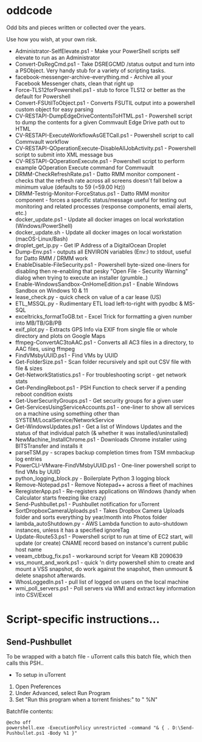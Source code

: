 # oddcode
Odd bits and pieces written or collected over the years.

Use how you wish, at your own risk.

* Administrator-SelfElevate.ps1 - Make your PowerShell scripts self elevate to run as an Administrator
* Convert-DsRegCmd.ps1 - Take DSREGCMD /status output and turn into a PSObject.  Very handy stub for a variety of scripting tasks.
* facebook-messenger-archive-everything.md - Archive all your Facebook Messenger chats, clean that right up
* Force-TLS12forPowershell.ps1 - stub to force TLS12 or better as the default for Powershell
* Convert-FSUtilToObject.ps1 - Converts FSUTIL output into a powershell custom object for easy parsing
* CV-RESTAPI-DumpEdgeDriveContentsToHTML.ps1 - Powershell script to dump the contents for a given Commvault Edge Drive path out to HTML
* CV-RESTAPI-ExecuteWorkflowAsGETCall.ps1 - Powershell script to call Commvault workflow
* CV-RESTAPI-QOperationExecute-DisableAllJobActivity.ps1 - Powershell script to submit into XML message bus
* CV-RESTAPI-QOperationExecute.ps1 - Powershell script to perform example QOperation Execute command for Commvault
* DRMM-CheckRefreshRate.ps1 - Datto RMM monitor component - checks that the refresh rate across all screens doesn't fall below a minimum value (defaults to 59 (=59.00 Hz))
* DRMM-Testrig-Monitor-ForceStatus.ps1 - Datto RMM monitor component - forces a specific status/message useful for testing out monitoring and related processes (response components, email alerts, etc.)
* docker_update.ps1 - Update all docker images on local workstation (Windows/PowerShell)
* docker_update.sh - Update all docker images on local workstation (macOS-Linux/Bash)
* droplet_get_ip.py - Get IP Address of a DigitalOcean Droplet
* Dump-Env.ps1 - outputs all ENVIRON variables (Env:) to stdout, useful for Datto RMM / DRMM work
* EnableDisable-FileSecurity.ps1 - Powershell byte-sized one-liners for disabling then re-enabling that pesky "Open File - Security Warning" dialog when trying to execute an installer (grumble..)
* Enable-WindowsSandbox-OnHomeEdition.ps1 - Enable Windows Sandbox on Windows 10 & 11
* lease_check.py - quick check on value of a car lease (US)
* ETL_MSSQL.py - Rudimentary ETL load left-to-right with pyodbc & MS-SQL
* exceltricks_formatToGB.txt - Excel Trick for formatting a given number into MB/TB/GB/PB
* exif_plot.py - Extracts GPS Info via EXIF from single file or whole directory and plots on Google Maps
* ffmpeg-ConvertAC3toAAC.ps1 - Converts all AC3 files in a directory, to AAC files, using ffmpeg
* FindVMsbyUUID.ps1 - Find VMs by UUID
* Get-FolderSize.ps1 - Scan folder recursively and spit out CSV file with file & sizes
* Get-NetworkStatistics.ps1 - For troubleshooting script - get network stats
* Get-PendingReboot.ps1 - PSH Function to check server if a pending reboot condition exists
* Get-UserSecurityGroups.ps1 - Get security groups for a given user
* Get-ServicesUsingServiceAccounts.ps1 - one-liner to show all services on a machine using something other than SYSTEM/LocalService/NetworkService
* Get-WindowsUpdates.ps1 - Get a list of Windows Updates and the status of that individual patch (& whether it was installed/uninstalled)
* NewMachine_InstallChrome.ps1 - Downloads Chrome installer using BITSTransfer and installs it
* parseTSM.py - scrapes backup completion times from TSM mmbackup log entries
* PowerCLI-VMware-FindVMsbyUUID.ps1 - One-liner powershell script to find VMs by UUID
* python_logging_block.py - Boilerplate Python 3 logging block
* Remove-Notepad.ps1 - Remove Notepad++ across a fleet of machines
* ReregisterApp.ps1 - Re-registers applications on Windows (handy when Calculator starts freezing like crazy)
* Send-Pushbullet.ps1 - Pushbullet notification for uTorrent
* SortDropboxCameraUploads.ps1 - Takes Dropbox Camera Uploads folder and sorts everything by year/month into Photos folder
* lambda_autoShutdown.py - AWS Lambda function to auto-shutdown instances, unless it has a specified ignoreTag
* Update-Route53.ps1 - Powershell script to run at time of EC2 start, will update (or create) CNAME record based on instance's current public host name
* veeam_cbtbug_fix.ps1 - workaround script for Veeam KB 2090639
* vss_mount_and_work.ps1 - quick 'n dirty powershell shim to create and mount a VSS snapshot, do work against the snapshot, then unmount & delete snapshot afterwards.
* WhosLoggedIn.ps1 - pull list of logged on users on the local machine
* wmi_poll_servers.ps1 - Poll servers via WMI and extract key information into CSV/Excel

# Script-specific instructions...

## Send-Pushbullet

To be wrapped with a batch file - uTorrent calls this batch file, which then calls this PSH..
* To setup in uTorrent
1. Open Preferences
2. Under Advanced, select Run Program
3. Set "Run this program when a torrent finishes:" to "<path to batch file> %N"

Batchfile contents:
```
@echo off
powershell.exe -ExecutionPolicy unrestricted -command "& { . D:\Send-Pushbullet.ps1 -Body %1 }"
```
